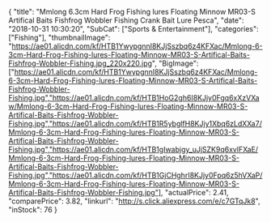 {
	"title": "Mmlong 6.3cm Hard Frog Fishing lures Floating Minnow MR03-S Artifical Baits Fishfrog Wobbler Fishing Crank Bait Lure Pesca",
	"date": "2018-10-31 10:30:20",
	"SubCat": ["Sports & Entertainment"],
	"categories": ["Fishing"],
	"thumbnailImage": "https://ae01.alicdn.com/kf/HTB1YwypgnnI8KJjSszbq6z4KFXac/Mmlong-6-3cm-Hard-Frog-Fishing-lures-Floating-Minnow-MR03-S-Artifical-Baits-Fishfrog-Wobbler-Fishing.jpg_220x220.jpg",
	"BigImage": ["https://ae01.alicdn.com/kf/HTB1YwypgnnI8KJjSszbq6z4KFXac/Mmlong-6-3cm-Hard-Frog-Fishing-lures-Floating-Minnow-MR03-S-Artifical-Baits-Fishfrog-Wobbler-Fishing.jpg","https://ae01.alicdn.com/kf/HTB1HoG2gh6I8KJjy0Fgq6xXzVXaw/Mmlong-6-3cm-Hard-Frog-Fishing-lures-Floating-Minnow-MR03-S-Artifical-Baits-Fishfrog-Wobbler-Fishing.jpg","https://ae01.alicdn.com/kf/HTB1R5ybglfH8KJjy1Xbq6zLdXXa7/Mmlong-6-3cm-Hard-Frog-Fishing-lures-Floating-Minnow-MR03-S-Artifical-Baits-Fishfrog-Wobbler-Fishing.jpg","https://ae01.alicdn.com/kf/HTB1gIwabjgy_uJjSZK9q6xvlFXaE/Mmlong-6-3cm-Hard-Frog-Fishing-lures-Floating-Minnow-MR03-S-Artifical-Baits-Fishfrog-Wobbler-Fishing.jpg","https://ae01.alicdn.com/kf/HTB1GjCHghrI8KJjy0Fpq6z5hVXaP/Mmlong-6-3cm-Hard-Frog-Fishing-lures-Floating-Minnow-MR03-S-Artifical-Baits-Fishfrog-Wobbler-Fishing.jpg"],
	"actualPrice": 2.41,
	"comparePrice": 3.82,
	"linkurl": "http://s.click.aliexpress.com/e/c7GTqJk8",
	"inStock": 76
}
